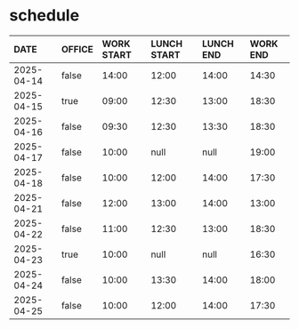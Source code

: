 # schedule

| DATE | OFFICE | WORK START | LUNCH START | LUNCH END | WORK END |
| :-- | :-- | :-- | :-- | :-- | :-- |
| 2025-04-14 | false | 14:00 | 12:00 | 14:00 | 14:30 |
| 2025-04-15 | true | 09:00 | 12:30 | 13:00 | 18:30 |
| 2025-04-16 | false | 09:30 | 12:30 | 13:30 | 18:30 |
| 2025-04-17 | false | 10:00 | null | null | 19:00 |
| 2025-04-18 | false | 10:00 | 12:00 | 14:00 | 17:30 |
| 2025-04-21 | false | 12:00 | 13:00 | 14:00 | 13:00 |
| 2025-04-22 | false | 11:00 | 12:30 | 13:00 | 18:30 |
| 2025-04-23 | true | 10:00 | null | null | 16:30 |
| 2025-04-24 | false | 10:00 | 13:30 | 14:00 | 18:00 |
| 2025-04-25 | false | 10:00 | 12:00 | 14:00 | 17:30 |
